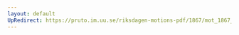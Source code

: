 ```yaml
---
layout: default
UpRedirect: https://pruto.im.uu.se/riksdagen-motions-pdf/1867/mot_1867__ak__185.pdf
---
```

